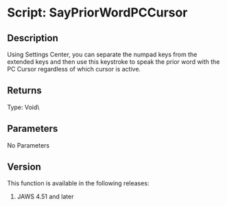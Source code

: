 # Script: SayPriorWordPCCursor

## Description

Using Settings Center, you can separate the numpad keys from the
extended keys and then use this keystroke to speak the prior word with
the PC Cursor regardless of which cursor is active.

## Returns

Type: Void\

## Parameters

No Parameters

## Version

This function is available in the following releases:

1.  JAWS 4.51 and later
